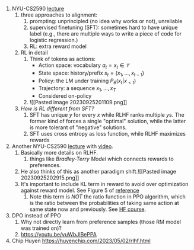 1. NYU-CS2590 [lecture](https://nyu-cs2590.github.io/course-material/spring2023/lecture/lec10/main.pdf)
	1. three approaches to alignment: 
		1. prompting: unprincipled (no idea why works or not), unreliable
		2. supervised finetuning (SFT): sometimes hard to have unique label (e.g., there are multiple ways to write a piece of code for logistic regression.)
		3. RL: extra reward model
	2. RL in detail
		1. Think of tokens as actions:
			- Action space: vocabulary   $a_t = x_t \in \mathcal{V}$
			- State space: history/prefix    $s_t=(x_1, ..., x_{t-1})$
			- Policy: the LM under training    $P_{\theta}(x_t | x_{<t})$
			- Trajectory: a sequence    $x_1,...,x_T$
			- Considered on-policy
		2. ![[Pasted image 20230925201109.png]]
	3. *How is RL different from SFT?*
		1. SFT has unique $y$ for every $x$ while RLHF ranks multiple $y$s. The former kind of forces a single "optimal" solution, while the latter is more tolerant of "negative" solutions.
		2. SFT uses cross entropy as loss function, while RLHF maximizes rewards
2. Another NYU-CS2590 [lecture](https://docs.google.com/presentation/d/13Tylt2SvKvBL2hgILy5CmBtPDv3rXlVrQp01OzAe5Xo/edit#slide=id.p) with [video](https://youtu.be/zjrM-MW-0y0). 
	1. Basically more details on RLHF. 
		1. things like *Bradley-Terry Model* which connects rewards to preferences.
	2. He also thinks of this as another paradigm shift.![[Pasted image 20230925202915.png]]
	3. It's important to include KL term in reward to avoid over optimization against reward model. See Figure 5 of [reference](https://arxiv.org/pdf/2009.01325.pdf)
		1. Note this term is *NOT* the ratio function in PPO algorithm, which is the ratio between the probabilities of taking same action at same state now and previously. See [HF course](https://huggingface.co/learn/deep-rl-course/unit8/clipped-surrogate-objective).
3. DPO instead of PPO
	1. Why not directly learn from preference samples (those RM model was trained on)?
	2. https://youtu.be/vuWbJlBePPA
4. Chip Huyen https://huyenchip.com/2023/05/02/rlhf.html